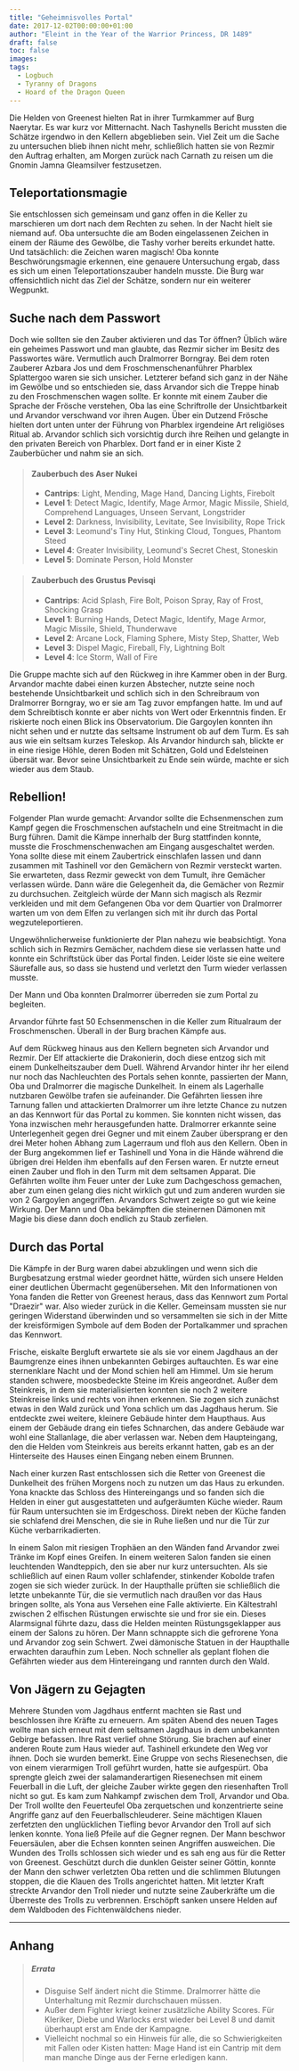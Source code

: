 ```yaml
---
title: "Geheimnisvolles Portal"
date: 2017-12-02T00:00:00+01:00
author: "Eleint in the Year of the Warrior Princess, DR 1489"
draft: false
toc: false
images:
tags: 
  - Logbuch
  - Tyranny of Dragons
  - Hoard of the Dragon Queen
---
```


Die Helden von Greenest hielten Rat in ihrer Turmkammer auf Burg Naerytar. Es war kurz vor Mitternacht. Nach Tashynells Bericht mussten die Schätze irgendwo in den Kellern abgeblieben sein. Viel Zeit um die Sache zu untersuchen blieb ihnen nicht mehr, schließlich hatten sie von Rezmir den Auftrag erhalten, am Morgen zurück nach Carnath zu reisen um die Gnomin Jamna Gleamsilver festzusetzen.

## Teleportationsmagie

Sie entschlossen sich gemeinsam und ganz offen in die Keller zu marschieren um dort nach dem Rechten zu sehen. In der Nacht hielt sie niemand auf. Oba untersuchte die am Boden eingelassenen Zeichen in einem der Räume des Gewölbe, die Tashy vorher bereits erkundet hatte. Und tatsächlich: die Zeichen waren magisch! Oba konnte Beschwörungsmagie erkennen, eine genauere Untersuchung ergab, dass es sich um einen Teleportationszauber handeln musste. Die Burg war offensichtlich nicht das Ziel der Schätze, sondern nur ein weiterer Wegpunkt.

## Suche nach dem Passwort

Doch wie sollten sie den Zauber aktivieren und das Tor öffnen? Üblich wäre ein geheimes Passwort und man glaubte, das Rezmir sicher im Besitz des Passwortes wäre. Vermutlich auch Dralmorrer Borngray. Bei dem roten Zauberer Azbara Jos und dem Froschmenschenanführer Pharblex Splattergoo waren sie sich unsicher. Letzterer befand sich ganz in der Nähe im Gewölbe und so entschieden sie, dass Arvandor sich die Treppe hinab zu den Froschmenschen wagen sollte. Er konnte mit einem Zauber die Sprache der Frösche verstehen, Oba las eine Schriftrolle der Unsichtbarkeit und Arvandor verschwand vor ihren Augen. Über ein Dutzend Frösche hielten dort unten unter der Führung von Pharblex irgendeine Art religiöses Ritual ab. Arvandor schlich sich vorsichtig durch ihre Reihen und gelangte in den privaten Bereich von Pharblex. Dort fand er in einer Kiste 2 Zauberbücher und nahm sie an sich.

>#### Zauberbuch des Aser Nukei
>
>* **Cantrips**: Light, Mending, Mage Hand, Dancing Lights, Firebolt
>* **Level 1**: Detect Magic, Identify, Mage Armor, Magic Missile, Shield, Comprehend Languages, Unseen Servant, Longstrider
>* **Level 2**: Darkness, Invisibility, Levitate, See Invisibility, Rope Trick
>* **Level 3**: Leomund's Tiny Hut, Stinking Cloud, Tongues, Phantom Steed
>* **Level 4**: Greater Invisibility, Leomund's Secret Chest, Stoneskin
>* **Level 5**: Dominate Person, Hold Monster

>#### Zauberbuch des Grustus Pevisqi
>
>* **Cantrips**: Acid Splash, Fire Bolt, Poison Spray, Ray of Frost, Shocking Grasp
>* **Level 1**: Burning Hands, Detect Magic, Identify, Mage Armor, Magic Missile, Shield, Thunderwave
>* **Level 2**: Arcane Lock,  Flaming Sphere, Misty Step, Shatter, Web
>* **Level 3**: Dispel Magic, Fireball, Fly, Lightning Bolt
>* **Level 4**: Ice Storm, Wall of Fire

Die Gruppe machte sich auf den Rückweg in ihre Kammer oben in der Burg. Arvandor machte dabei einen kurzen Abstecher, nutzte seine noch bestehende Unsichtbarkeit und schlich sich in den Schreibraum von Dralmorrer Borngray, wo er sie am Tag zuvor empfangen hatte. Im und auf dem Schreibtisch konnte er aber nichts von Wert oder Erkenntnis finden. Er riskierte noch einen Blick ins Observatorium. Die Gargoylen konnten ihn nicht sehen und er nutzte das seltsame Instrument ob auf dem Turm. Es sah aus wie ein seltsam kurzes Teleskop. Als Arvandor hindurch sah, blickte er in eine riesige Höhle, deren Boden mit Schätzen, Gold und Edelsteinen übersät war. Bevor seine Unsichtbarkeit zu Ende sein würde, machte er sich wieder aus dem Staub.

## Rebellion!

Folgender Plan wurde gemacht: Arvandor sollte die Echsenmenschen zum Kampf gegen die Froschmenschen aufstacheln und eine Streitmacht in die Burg führen. Damit die Kämpe innerhalb der Burg stattfinden konnte, musste die Froschmenschenwachen am Eingang ausgeschaltet werden. Yona sollte diese mit einem Zaubertrick einschlafen lassen und dann zusammen mit Tashinell vor den Gemächern von Rezmir versteckt warten. Sie erwarteten, dass Rezmir geweckt von dem Tumult, ihre Gemächer verlassen würde. Dann wäre die Gelegenheit da, die Gemächer von Rezmir zu durchsuchen. Zeitgleich würde der Mann sich magisch als Rezmir verkleiden und mit dem Gefangenen Oba vor dem Quartier von Dralmorrer warten um von dem Elfen zu verlangen sich mit ihr durch das Portal wegzuteleportieren.

Ungewöhnlicherweise funktionierte der Plan nahezu wie beabsichtigt. Yona schlich sich in Rezmirs Gemächer, nachdem diese sie verlassen hatte und konnte ein Schriftstück über das Portal finden. Leider löste sie eine weitere Säurefalle aus, so dass sie hustend und verletzt den Turm wieder verlassen musste.

Der Mann und Oba konnten Dralmorrer überreden sie zum Portal zu begleiten.

Arvandor führte fast 50 Echsenmenschen in die Keller zum Ritualraum der Froschmenschen. Überall in der Burg brachen Kämpfe aus. 

Auf dem Rückweg hinaus aus den Kellern begneten sich Arvandor und Rezmir. Der Elf attackierte die Drakonierin, doch diese entzog sich mit einem Dunkelheitszauber dem Duell. Während Arvandor hinter ihr her eilend nur noch das Nachleuchten des Portals sehen konnte, passierten der Mann, Oba und Dralmorrer die magische Dunkelheit. In einem als Lagerhalle nutzbaren Gewölbe trafen sie aufeinander. Die Gefährten liessen ihre Tarnung fallen und attackierten Dralmorrer um ihre letzte Chance zu nutzen an das Kennwort für das Portal zu kommen. Sie konnten nicht wissen, das Yona inzwischen mehr herausgefunden hatte. Dralmorrer erkannte seine Unterlegenheit gegen drei Gegner und mit einem Zauber übersprang er den drei Meter hohen Abhang zum Lagerraum und floh aus den Kellern. Oben in der Burg angekommen lief er Tashinell und Yona in die Hände während die übrigen drei Helden ihm ebenfalls auf den Fersen waren. Er nutzte erneut einen Zauber und floh in den Turm mit dem seltsamen Apparat. Die Gefährten wollte ihm Feuer unter der Luke zum Dachgeschoss gemachen, aber zum einen gelang dies nicht wirklich gut und zum anderen wurden sie von 2 Gargoylen angegriffen. Arvandors Schwert zeigte so gut wie keine Wirkung. Der Mann und Oba bekämpften die steinernen Dämonen mit Magie bis diese dann doch endlich zu Staub zerfielen. 

## Durch das Portal

Die Kämpfe in der Burg waren dabei abzuklingen und wenn sich die Burgbesatzung erstmal wieder geordnet hätte, würden sich unsere Helden einer deutlichen Übermacht gegenübersehen. Mit den Informationen von Yona fanden die Retter von Greenest heraus, dass das Kennwort zum Portal "Draezir" war. Also wieder zurück in die Keller. Gemeinsam mussten sie nur geringen Widerstand überwinden und so versammelten sie sich in der Mitte der kreisförmigen Symbole auf dem Boden der Portalkammer und sprachen das Kennwort.

Frische, eiskalte Bergluft erwartete sie als sie vor einem Jagdhaus an der Baumgrenze eines ihnen unbekannten Gebirges auftauchten. Es war eine sternenklare Nacht und der Mond schien hell am Himmel. Um sie herum standen schwere, moosbedeckte Steine im Kreis angeordnet. Außer dem Steinkreis, in dem sie materialisierten konnten sie noch 2 weitere Steinkreise links und rechts von ihnen erkennen. Sie zogen sich zunächst etwas in den Wald zurück und Yona schlich um das Jagdhaus herum. Sie entdeckte zwei weitere, kleinere Gebäude hinter dem Haupthaus. Aus einem der Gebäude drang ein tiefes Schnarchen, das andere Gebäude war wohl eine Stallanlage, die aber verlassen war. Neben dem Haupteingang, den die Helden vom Steinkreis aus bereits erkannt hatten, gab es an der Hinterseite des Hauses einen Eingang neben einem Brunnen.

Nach einer kurzen Rast entschlossen sich die Retter von Greenest die Dunkelheit des frühen Morgens noch zu nutzen um das Haus zu erkunden. Yona knackte das Schloss des Hintereingangs und so fanden sich die Helden in einer gut ausgestatteten und aufgeräumten Küche wieder. Raum für Raum untersuchten sie im Erdgeschoss. Direkt neben der Küche fanden sie schlafend drei Menschen, die sie in Ruhe ließen und nur die Tür zur Küche verbarrikadierten. 

In einem Salon mit riesigen Trophäen an den Wänden fand Arvandor zwei Tränke im Kopf eines Greifen. In einem weiteren Salon fanden sie einen leuchtenden Wandteppich, den sie aber nur kurz untersuchten. Als sie schließlich auf einen Raum voller schlafender, stinkender Kobolde trafen zogen sie sich wieder zurück. In der Haupthalle prüften sie schließlich die letzte unbekannte Tür, die sie vermutlich nach draußen vor das Haus bringen sollte, als Yona aus Versehen eine Falle aktivierte. Ein Kältestrahl zwischen 2 elfischen Rüstungen erwischte sie und fror sie ein. Dieses Alarmsignal führte dazu, dass die Helden meinten Rüstungsgeklapper aus einem der Salons zu hören. Der Mann schnappte sich die gefrorene Yona und Arvandor zog sein Schwert. Zwei dämonische Statuen in der Haupthalle erwachten daraufhin zum Leben. Noch schneller als geplant flohen die Gefährten wieder aus dem Hintereingang und rannten durch den Wald.


## Von Jägern zu Gejagten

Mehrere Stunden vom Jagdhaus entfernt machten sie Rast und beschlossen ihre Kräfte zu erneuern. Am späten Abend des neuen Tages wollte man sich erneut mit dem seltsamen Jagdhaus in dem unbekannten Gebirge befassen. Ihre Rast verlief ohne Störung. Sie brachen auf einer anderen Route zum Haus wieder auf. Tashinell erkundete den Weg vor ihnen. Doch sie wurden bemerkt. Eine Gruppe von sechs Riesenechsen, die von einem vierarmigen Troll geführt wurden, hatte sie aufgespürt. Oba sprengte gleich zwei der salamanderartigen Riesenechsen mit einem Feuerball in die Luft, der gleiche Zauber wirkte gegen den riesenhaften Troll nicht so gut. Es kam zum Nahkampf zwischen dem Troll, Arvandor und Oba. Der Troll wollte den Feuerteufel Oba zerquetschen und konzentrierte seine Angriffe ganz auf den Feuerballschleuderer. Seine mächtigen Klauen zerfetzten den unglücklichen Tiefling bevor Arvandor den Troll auf sich lenken konnte. Yona ließ Pfeile auf die Gegner regnen. Der Mann beschwor Feuersäulen, aber die Echsen konnten seinen Angriffen ausweichen. Die Wunden des Trolls schlossen sich wieder und es sah eng aus für die Retter von Greenest. Geschützt durch die dunklen Geister seiner Göttin, konnte der Mann den schwer verletzten Oba retten und die schlimmen Blutungen stoppen, die die Klauen des Trolls angerichtet hatten. Mit letzter Kraft streckte Arvandor den Troll nieder und nutzte seine Zauberkräfte um die Überreste des Trolls zu verbrennen. Erschöpft sanken unsere Helden auf dem Waldboden des Fichtenwäldchens nieder.

___
## Anhang

>##### Errata
>
>- Disguise Self ändert nicht die Stimme. Dralmorrer hätte die Unterhaltung mit Rezmir durchschauen müssen.
>- Außer dem Fighter kriegt keiner zusätzliche Ability Scores. Für Kleriker, Diebe und Warlocks erst wieder bei Level 8 und damit überhaupt erst am Ende der Kampagne.
>- Vielleicht nochmal so ein Hinweis für alle, die so Schwierigkeiten mit Fallen oder Kisten hatten: Mage Hand ist ein Cantrip mit dem man manche Dinge aus der Ferne erledigen kann.
